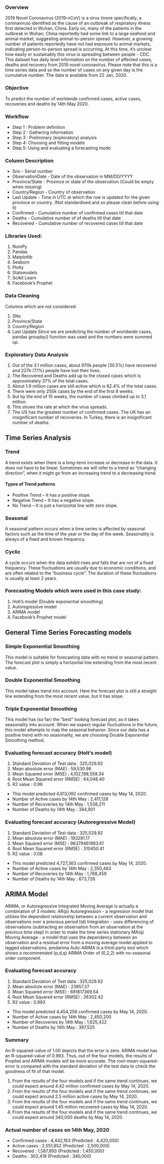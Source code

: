 
### Overview
 2019 Novel Coronavirus (2019-nCoV) is a virus (more specifically, a coronavirus) identified as the cause of an outbreak of respiratory illness first detected in Wuhan, China. Early on, many of the patients in the outbreak in Wuhan, China reportedly had some link to a large seafood and animal market, suggesting animal-to-person spread. However, a growing number of patients reportedly have not had exposure to animal markets, indicating person-to-person spread is occurring. At this time, it’s unclear how easily or sustainably this virus is spreading between people - CDC. This dataset has daily level information on the number of affected cases, deaths and recovery from 2019 novel coronavirus. Please note that this is a time series data and so the number of cases on any given day is the cumulative number. The data is available from 22 Jan, 2020.

### Objective
  To predict the number of worldwide confirmed cases, active cases, recoveries and deaths by 14th May 2020.


### Workflow
- Step 1 : Problem definition
- Step 2 : Gathering information
- Step 3 : Preliminary (exploratory) analysis
- Step 4: Choosing and fitting models
- Step 5: Using and evaluating a forecasting mode

   
### Column Description
- Sno - Serial number
- ObservationDate - Date of the observation in MM/DD/YYYY
- Province/State - Province or state of the observation (Could be empty when missing)
- Country/Region - Country of observation
- Last Update - Time in UTC at which the row is updated for the given province or country. (Not standardised and so please clean before using it)
- Confirmed - Cumulative number of confirmed cases till that date
- Deaths - Cumulative number of of deaths till that date
- Recovered - Cumulative number of recovered cases till that date


### Libraries Used:
1. NumPy
2. Pandas
3. Matplotlib
4. Seaborn
5. Plotly
6. Statsmodels
7. Scikit Learn
8. Facebook’s Prophet

### Data Cleaning 
Columns which are not considered:
1. SNo
2. Province/State 
3. Country/Region
4. Last Update
Since we are predicting the number of worldwide cases, pandas groupby() function was used and the numbers were summed up. 

### Exploratory Data Analysis
1. Out of the 3.1 million cases, about 970k people (30.5%) have recovered and 227k (7.1%) people have lost their lives. 
2. The Recovered and Deaths add up to the closed cases which is approximately 37% of the total cases.
3. About 1.9 million cases are still active which is 62.4% of the total cases.
4. There were only 250k cases by the end of the first 8 weeks. 
5. But by the end of 15 weeks, the number of cases climbed up to 3.1 million.
6. This shows the rate at which the virus spreads. 
7. The US has the greatest number of confirmed cases. The UK has an insignificant number of recoveries. In Turkey, there is an insignificant number of deaths.

## Time Series Analysis

### Trend
  A trend exists when there is a long-term increase or decrease in the data. It does not have to be linear. Sometimes we will refer to a trend as “changing direction”, when it might go from an increasing trend to a decreasing trend. 
#### Types of Trend patterns
 - Positive Trend – It has a positive slope.
 - Negative Trend – It has a negative slope.
 - No Trend – It is just a horizontal line with zero slope.
### Seasonal
  A seasonal pattern occurs when a time series is affected by seasonal factors such as the time of the year or the day of the week. Seasonality is always of a fixed and known frequency. 
### Cyclic
  A cycle occurs when the data exhibit rises and falls that are not of a fixed frequency. These fluctuations are usually due to economic conditions, and are often related to the “business cycle”. The duration of these fluctuations is usually at least 2 years.

### Forecasting Models which were used in this case study:
1. Holt’s model (Double exponential smoothing)
2. Autoregressive model
3. ARIMA model
4. Facebook’s Prophet model

## General Time Series Forecasting models
### Simple Exponential Smoothing
This model is suitable for forecasting data with no trend or seasonal pattern. The forecast plot is simply a horizontal line extending from the most recent value.

### Double Exponential Smoothing  
This model takes trend into account. Here the forecast plot is still a straight line extending from the most recent value, but it has slope.

### Triple Exponential Smoothing 
This model has (so far) the "best" looking forecast plot, as it takes seasonality into account. When we expect regular fluctuations in the future, this model attempts to map the seasonal behavior.
Since our data has a positive trend with no seasonality, we are choosing Double Exponential Smoothing method.

### Evaluating forecast accuracy (Holt’s model)
1. Standard Deviation of Test data : 325,029.92
2. Mean absolute error (MAE) : 59,530.96
3. Mean Squared error (MSE) : 4,102,198,558.34
4. Root Mean Squared error (RMSE) : 64,048.40
5. R2 value : 0.96

- This model predicted 4,613,092 confirmed cases by May 14, 2020.
- Number of Active cases by 14th May : 2,411,128
- Number of Recoveries by 14th May : 1,538,211
- Number of Deaths by 14th May : 384,901

### Evaluating forecast accuracy (Autoregressive Model)
1. Standard Deviation of Test data : 325,029.92
2. Mean absolute error (MAE) : 193281.17
3. Mean Squared error (MSE) : 96379461983.61
4. Root Mean Squared error (RMSE) : 310450.41
5. R2 value : 0.08

- This model predicted 4,727,363 confirmed cases by May 14, 2020.
- Number of Active cases by 14th May : 2,350,483
- Number of Recoveries by 14th May : 1,768,459
- Number of Deaths by 14th May : 673,726

## ARIMA Model
ARIMA, or Autoregressive Integrated Moving Average is actually a combination of 3 models:
AR(p) Autoregression - a regression model that utilizes the dependent relationship between a current observation and observations over a previous period
I(d) Integration - uses differencing of observations (subtracting an observation from an observation at the previous time step) in order to make the time series stationary
MA(q) Moving Average - a model that uses the dependency between an observation and a residual error from a moving average model applied to lagged observations.
pmdarima Auto-ARIMA is a third-party tool which shows a recommended (p,d,q) ARIMA Order of (0,2,2) with no-seasonal order component.

### Evaluating forecast accuracy
1. Standard Deviation of Test data : 325,029.92
2. Mean absolute error (MAE) : 23957.27
3. Mean Squared error (MSE) : 691817369.54
4. Root Mean Squared error (RMSE) : 26302.42
5. R2 value : 0.993

- This model predicted 4,454,258 confirmed cases by May 14, 2020.
- Number of Active cases by 14th May : 2,450,200
- Number of Recoveries by 14th May : 1,625,422
- Number of Deaths by 14th May : 367,525

### Summary
An R-squared-value of 1.00 depicts that the error is zero. ARIMA model has an R-squared-value of 0.993. Thus, out of the four models, the results of Prophet and ARIMA models will be more accurate. 
The root-mean-squared-error is compared with the standard deviation of the test data to check the goodness of fit of that model.

1. From the results of the four models and if the same trend continues, we could expect around 4.42 million confirmed cases by May 14, 2020.
2. From the results of the four models and if the same trend continues, we could expect around 2.5 million active cases by May 14, 2020.
3. From the results of the four models and if the same trend continues, we could expect around 1.45 million recovered cases by May 14, 2020.
4. From the results of the four models and if the same trend continues, we could expect around 340,000 deaths by May 14, 2020.

### Actual number of cases on 14th May, 2020
- Confirmed cases      :   4,442,163  (Predicted : 4,420,000)
- Active cases         :   2,551,852  (Predicted : 2,500,000)
- Recovered            :  1,587,893   (Predicted : 1,450,000)
- Deaths                 :  302,418      (Predicted : 340,000)






